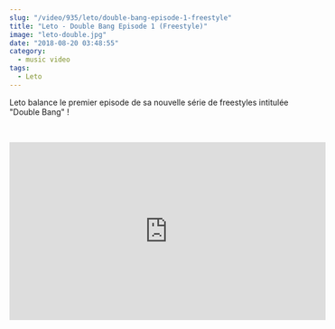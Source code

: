 ```yaml
--- 
slug: "/video/935/leto/double-bang-episode-1-freestyle"
title: "Leto - Double Bang Episode 1 (Freestyle)"
image: "leto-double.jpg"
date: "2018-08-20 03:48:55"
category:
  - music video
tags:
  - Leto
---
```

<p>Leto balance le premier episode de sa nouvelle série de freestyles intitulée "Double Bang" !</p><br/><p><iframe width="560" height="315" src="https://www.youtube.com/embed/h1VlnuEXVik" frameborder="0" allow="autoplay; encrypted-media" allowfullscreen></iframe></p>